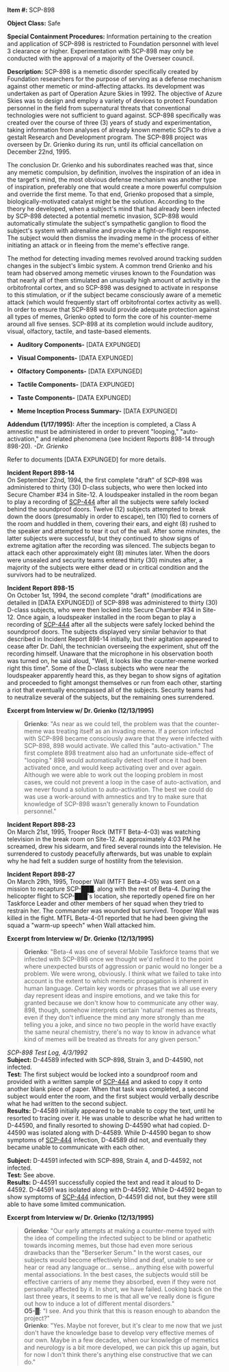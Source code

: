 **Item #:** SCP-898

**Object Class:** Safe

**Special Containment Procedures:** Information pertaining to the creation and application of SCP-898 is restricted to Foundation personnel with level 3 clearance or higher. Experimentation with SCP-898 may only be conducted with the approval of a majority of the Overseer council.

**Description:** SCP-898 is a memetic disorder specifically created by Foundation researchers for the purpose of serving as a defense mechanism against other memetic or mind-affecting attacks. Its development was undertaken as part of Operation Azure Skies in 1992. The objective of Azure Skies was to design and employ a variety of devices to protect Foundation personnel in the field from supernatural threats that conventional technologies were not sufficient to guard against. SCP-898 specifically was created over the course of three (3) years of study and experimentation, taking information from analyses of already known memetic SCPs to drive a gestalt Research and Development program. The SCP-898 project was overseen by Dr. Grienko during its run, until its official cancellation on December 22nd, 1995.

The conclusion Dr. Grienko and his subordinates reached was that, since any memetic compulsion, by definition, involves the inspiration of an idea in the target's mind, the most obvious defense mechanism was another type of inspiration, preferably one that would create a more powerful compulsion and override the first meme. To that end, Grienko proposed that a simple, biologically-motivated catalyst might be the solution. According to the theory he developed, when a subject's mind that had already been infected by SCP-898 detected a potential memetic invasion, SCP-898 would automatically stimulate the subject's sympathetic ganglion to flood the subject's system with adrenaline and provoke a fight-or-flight response. The subject would then dismiss the invading meme in the process of either initiating an attack or in fleeing from the meme's effective range.

The method for detecting invading memes revolved around tracking sudden changes in the subject's limbic system. A common trend Grienko and his team had observed among memetic viruses known to the Foundation was that nearly all of them stimulated an unusually high amount of activity in the orbitofrontal cortex, and so SCP-898 was designed to activate in response to this stimulation, or if the subject became consciously aware of a memetic attack (which would frequently start off orbitofrontal cortex activity as well). In order to ensure that SCP-898 would provide adequate protection against all types of memes, Grienko opted to form the core of his counter-meme around all five senses. SCP-898 at its completion would include auditory, visual, olfactory, tactile, and taste-based elements.

*   **Auditory Components-** \[DATA EXPUNGED\]

*   **Visual Components-** \[DATA EXPUNGED\]

*   **Olfactory Components-** \[DATA EXPUNGED\]

*   **Tactile Components-** \[DATA EXPUNGED\]

*   **Taste Components-** \[DATA EXPUNGED\]

*   **Meme Inception Process Summary-** \[DATA EXPUNGED\]

**Addendum (1/17/1995):** After the inception is completed, a Class A amnestic must be administered in order to prevent "looping," "auto-activation," and related phenomena (see Incident Reports 898-14 through 898-20). _\-Dr. Grienko_

Refer to documents \[DATA EXPUNGED\] for more details.

**Incident Report 898-14**  
On September 22nd, 1994, the first complete "draft" of SCP-898 was administered to thirty (30) D-class subjects, who were then locked into Secure Chamber #34 in Site-12. A loudspeaker installed in the room began to play a recording of [SCP-444](/scp-444) after all the subjects were safely locked behind the soundproof doors. Twelve (12) subjects attempted to break down the doors (presumably in order to escape), ten (10) fled to corners of the room and huddled in them, covering their ears, and eight (8) rushed to the speaker and attempted to tear it out of the wall. After some minutes, the latter subjects were successful, but they continued to show signs of extreme agitation after the recording was silenced. The subjects began to attack each other approximately eight (8) minutes later. When the doors were unsealed and security teams entered thirty (30) minutes after, a majority of the subjects were either dead or in critical condition and the survivors had to be neutralized.

**Incident Report 898-15**  
On October 1st, 1994, the second complete "draft" (modifications are detailed in \[DATA EXPUNGED\]) of SCP-898 was administered to thirty (30) D-class subjects, who were then locked into Secure Chamber #34 in Site-12. Once again, a loudspeaker installed in the room began to play a recording of [SCP-444](/scp-444) after all the subjects were safely locked behind the soundproof doors. The subjects displayed very similar behavior to that described in Incident Report 898-14 initially, but their agitation appeared to cease after Dr. Dahl, the technician overseeing the experiment, shut off the recording himself. Unaware that the microphone in his observation booth was turned on, he said aloud, "Well, it looks like the counter-meme worked right this time". Some of the D-class subjects who were near the loudspeaker apparently heard this, as they began to show signs of agitation and proceeded to fight amongst themselves or run from each other, starting a riot that eventually encompassed all of the subjects. Security teams had to neutralize several of the subjects, but the remaining ones surrendered.

**Excerpt from Interview w/ Dr. Grienko (12/13/1995)**

> **Grienko**: "As near as we could tell, the problem was that the counter-meme was treating itself as an invading meme. If a person infected with SCP-898 became consciously aware that they were infected with SCP-898, 898 would activate. We called this "auto-activation." The first complete 898 treatment also had an unfortunate side-effect of "looping." 898 would automatically detect itself once it had been activated once, and would keep activating over and over again. Although we were able to work out the looping problem in most cases, we could not prevent a loop in the case of auto-activation, and we never found a solution to auto-activation. The best we could do was use a work-around with amnestics and try to make sure that knowledge of SCP-898 wasn't generally known to Foundation personnel."

**Incident Report 898-23**  
On March 21st, 1995, Trooper Rock (MTFT Beta-4-03) was watching television in the break room on Site-12. At approximately 4:03 PM he screamed, drew his sidearm, and fired several rounds into the television. He surrendered to custody peacefully afterwards, but was unable to explain why he had felt a sudden surge of hostility from the television.

**Incident Report 898-27**  
On March 29th, 1995, Trooper Wall (MTFT Beta-4-05) was sent on a mission to recapture SCP-███, along with the rest of Beta-4. During the helicopter flight to SCP-███'s location, she reportedly opened fire on her Taskforce Leader and other members of her squad when they tried to restrain her. The commander was wounded but survived. Trooper Wall was killed in the fight. MTFL Beta-4-01 reported that he had been giving the squad a "warm-up speech" when Wall attacked him.

**Excerpt from Interview w/ Dr. Grienko (12/13/1995)**

> **Grienko**: "Beta-4 was one of several Mobile Taskforce teams that we infected with SCP-898 once we thought we'd refined it to the point where unexpected bursts of aggression or panic would no longer be a problem. We were wrong, obviously. I think what we failed to take into account is the extent to which memetic propagation is inherent in human language. Certain key words or phrases that we all use every day represent ideas and inspire emotions, and we take this for granted because we don't know how to communicate any other way. 898, though, somehow interprets certain 'natural' memes as threats, even if they don't influence the mind any more strongly than me telling you a joke, and since no two people in the world have exactly the same neural chemistry, there's no way to know in advance what kind of memes will be treated as threats for any given person."

_SCP-898 Test Log, 4/3/1992_  
**Subject:** D-44589 infected with SCP-898, Strain 3, and D-44590, not infected.  
**Test:** The first subject would be locked into a soundproof room and provided with a written sample of [SCP-444](/scp-444) and asked to copy it onto another blank piece of paper. When that task was completed, a second subject would enter the room, and the first subject would verbally describe what he had written to the second subject.  
**Results:** D-44589 initially appeared to be unable to copy the text, until he resorted to tracing over it. He was unable to describe what he had written to D-44590, and finally resorted to showing D-44590 what had copied. D-44590 was isolated along with D-44589. While D-44590 began to show symptoms of [SCP-444](/scp-444) infection, D-44589 did not, and eventually they became unable to communicate with each other.

**Subject:** D-44591 infected with SCP-898, Strain 4, and D-44592, not infected.  
**Test:** See above.  
**Results:** D-44591 successfully copied the text and read it aloud to D-44592. D-44591 was isolated along with D-44592. While D-44592 began to show symptoms of [SCP-444](/scp-444) infection, D-44591 did not, but they were still able to have some limited communication.

**Excerpt from Interview w/ Dr. Grienko (12/13/1995)**

> **Grienko**: "Our early attempts at making a counter-meme toyed with the idea of compelling the infected subject to be blind or apathetic towards incoming memes, but those had even more serious drawbacks than the "Berserker Serum." In the worst cases, our subjects would become effectively blind and deaf, unable to see or hear or read any language or… sense… anything else with powerful mental associations. In the best cases, the subjects would still be effective carriers of any meme they absorbed, even if they were not personally affected by it. In short, we have failed. Looking back on the last three years, it seems to me is that all we've really done is figure out how to induce a lot of different mental disorders."  
> **O5-█**: "I see. And you think that this is reason enough to abandon the project?"  
> **Grienko**: "Yes. Maybe not forever, but it's clear to me now that we just don't have the knowledge base to develop very effective memes of our own. Maybe in a few decades, when our knowledge of memetics and neurology is a bit more developed, we can pick this up again, but for now I don't think there's anything else constructive that we can do."